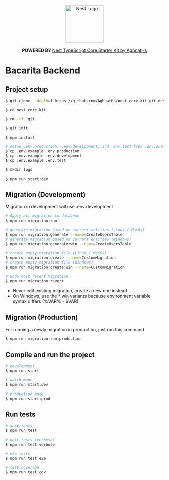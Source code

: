 <p align="center">
  <a href="http://nestjs.com/" target="blank"><img src="https://nestjs.com/img/logo-small.svg" width="120" alt="Nest Logo" /></a>
</p>

[circleci-image]: https://img.shields.io/circleci/build/github/nestjs/nest/master?token=abc123def456
[circleci-url]: https://circleci.com/gh/nestjs/nest

<p align="center">
  <strong>POWERED BY </strong>
  <a href="https://github.com/AghnatHs/nest-core-kit" target="_blank">
    Nest TypeScript Core Starter Kit by AghnatHs
  </a>
</p>
<p align="center">

# Bacarita Backend

## Project setup

```bash
$ git clone --depth=1 https://github.com/AghnatHs/nest-core-kit.git nest-core-kit

$ cd nest-core-kit

$ rm -rf .git

$ git init

$ npm install

# setup .env.production, .env.development, and .env.test from .env.example
$ cp .env.example .env.production
$ cp .env.example .env.development
$ cp .env.example .env.test

$ mkdir logs

$ npm run start:dev

```

## Migration (Development)

Migration in development will use .env.development

```bash
# Apply all migration to database
$ npm run migration:run

# generate migration based on current entities (Linux / MacOs)
$ npm run migration:generate --name=CreateUsersTable
# generate migration based on current entities (Windows)
$ npm run migration:generate:win --name=CreateUsersTable

# create empty migration file (Linux / MacOs)
$ npm run migration:create --name=CustomMigration
# create empty migration file (Windows)
$ npm run migration:create:win --name=CustomMigration

# undo most recent migration
$ npm run migration:revert
```

- Never edit existing migration, create a new one instead
- On Windows, use the \*:win variants because environment variable syntax differs (%VAR% - $VAR).

## Migration (Production)

For running a newly migration in production, just run this command

```bash
$ npm run migration:run:production
```

## Compile and run the project

```bash
# development
$ npm run start

# watch mode
$ npm run start:dev

# production mode
$ npm run start:prod
```

## Run tests

```bash
# unit tests
$ npm run test

# unit tests (verbose)
$ npm run test:verbose

# e2e tests
$ npm run test:e2e

# test coverage
$ npm run test:cov
```
